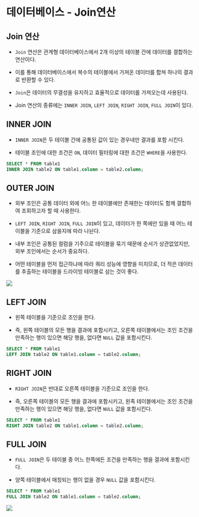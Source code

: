 # 데이터베이스 - Join연산


## Join 연산

- `Join` 연산은 관계형 데이터베이스에서 2개 이상의 테이블 간에 데이터를 결합하는 연산이다.

- 이를 통해 데이터베이스에서 복수의 테이블에서 가져온 데이터를 합쳐 하나의 결과로 반환할 수 있다.

- `Join`은 데이터의 무결성을 유지하고 효율적으로 데이터를 가져오는데 사용된다.

- Join 연산의 종류에는 `INNER JOIN`, `LEFT JOIN`, `RIGHT JOIN`, `FULL JOIN`이 있다.


## INNER JOIN

- `INNER JOIN`은 두 테이블 간에 공통된 값이 있는 경우네만 결과를 포함 시킨다.

- 테이블 조인에 대한 조건은 `ON`, 데이터 필터링에 대한 조건은 `WHERE`을 사용한다.

```sql
SELECT * FROM table1
INNER JOIN table2 ON table1.column = table2.column;
```


## OUTER JOIN

- 외부 조인은 공통 데이터 외에 어느 한 테이블에만 존재한는 데이터도 함께 결합하여 조회하고자 할 때 사용한다.

- `LEFT JOIN`, `RIGHT JOIN`, `FULL JOIN`이 있고, 데이터가 한 쪽에만 있을 때 어느 테이블을 기준으로 삼을지에 따라 나뉜다.

- 내부 조인은 공통된 컬럼을 기주으로 테이블을 묶기 때문에 순서가 상관없었지만, 외부 조인에서는 순서가 중요하다.

- 어떤 테이블을 먼저 접근하냐에 따라 쿼리 성능에 영향을 미치므로, 더 적은 데이터를 추출하는 테이블을 드라이빙 테이블로 삼는 것이 좋다.

![](https://velog.velcdn.com/images/newdana01/post/ff2ac35d-0ee9-494b-b5f0-f4f070c4197e/image.png)


## LEFT JOIN

- 왼쪽 테이블을 기준으로 조인을 한다.

- 즉, 왼쪽 테이블의 모든 행을 결과에 포함시키고, 오른쪽 테이블에서는 조인 조건을 만족하는 행이 있으면 해당 행을, 없다면 `NULL` 값을 포함시킨다.

```sql
SELECT * FROM table1
LEFT JOIN table2 ON table1.column = table2.column;
```


## RIGHT JOIN

- `RIGHT JOIN`은 반대로 오른쪽 테이블을 기준으로 조인을 한다.

- 즉, 오른쪽 테이블의 모든 행을 결과에 포함시키고, 왼족 테이블에서는 조인 조건을 만족하는 행이 있으면 해당 행을, 없다면 `NULL` 값을 포함시킨다.

```sql
SELECT * FROM table1
RIGHT JOIN table2 ON table1.column = table2.column;
```



## FULL JOIN

- `FULL JOIN`은 두 테이블 중 어느 한쪽에든 조건을 만족하는 행을 결과에 포함시킨다.

- 양쪽 테이블에서 매칭되는 행이 없을 경우 `NULL` 값을 포함시킨다.

```sql
SELECT * FROM table1
FULL JOIN table2 ON table1.column = table2.column;
```

![](https://img1.daumcdn.net/thumb/R1280x0/?scode=mtistory2&fname=https%3A%2F%2Fblog.kakaocdn.net%2Fdn%2FbWiaHo%2FbtrknXYcRbO%2FKFG8M40GKJKpsVJPz4D141%2Fimg.png)